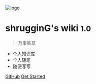 ![logo](http://images.shrugging.cn/neutral-face.svg)

# shrugginG's wiki <small>1.0</small>

> 万事胜意

- 个人知识库
- 个人随笔
- 随便写写

[GitHub](https://github.com/shrugginG)
[Get Started](/studynotes)